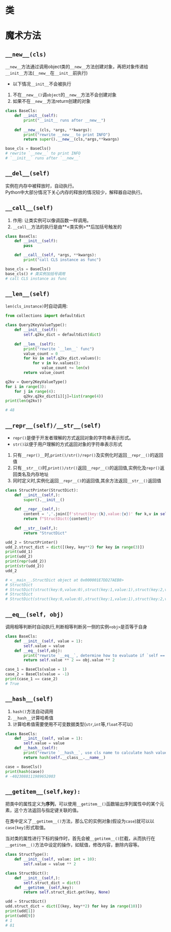 # 类

# 魔术方法

## `__new__(cls)`

`__new__`方法通过调用object类的`__new__`方法创建对象，再把对象传递给`__init__`方法(`__new__`在`__init__`前执行)

- 以下情况`__init__`不会被执行
1. 不在`__new__()`调`object`的`__new__`方法不会创建对象
2. 如果不在`__new__`方法return创建的对象
   
```python
class BaseCls:
    def __init__(self):
        print("__init__ runs after __new__")
        
    def __new__(cls, *args, **kwargs):
        print("rewrite __new__ to print INFO")
        return super().__new__(cls,*args,**kwargs)

base_cls = BaseCls()
# rewrite `__new__` to print INFO
# `__init__` runs after `__new__`
```
## `__del__(self)`

实例在内存中被释放时，自动执行。    
Python中大部分情况下关心内存的释放的情况较少，解释器自动执行。

## `__call__(self)`

1. 作用: 让类实例可以像调函数一样调用。
2. `__call__`方法的执行是由**<类实例>**后加括号触发的

```python
class BaseCls:
    def __init__(self):
        pass

    def __call__(self, *args, **kwargs):
        print("call CLS instance as func")

base_cls = BaseCls()
base_cls() # 类实例加括号调用
# call CLS instance as func
```
## `__len__(self)`

`len(cls_instance)`时自动调用:

```python
from collections import defaultdict

class Query2KeyValueType():
    def __init__(self):
        self.q2kv_dict = defaultdict(dict)
    
    def __len__(self):
        print("rewrite `__len__` func")
        value_count = 0
        for kv in self.q2kv_dict.values():
            for v in kv.values():
                value_count += len(v)
        return value_count

q2kv = Query2KeyValueType()
for i in range(3):
    for j in range(4):
        q2kv.q2kv_dict[i][j]=list(range(4))
print(len(q2kv))

# 48
```

## `__repr__(self)/__str__(self)`

- `repr()`是便于开发者理解的方式返回对象的字符串表示形式。
- `str()`以便于用户理解的方式返回对象的字符串表示形式

1. 只有`__repr()__`时,`print()/str()/repr()`及实例化时返回`__repr__()`的返回值
2. 只有`__str__()`时,`print()/str()`返回`__repr__()`的返回值,实例化及`repr()`返回类名及内存地址
3. 同时定义时,实例化返回`__repr__()`的返回值,其余方法返回`__str__()`返回值
```python
class StructPrinter(StructDict):
    def __init__(self,):
        super().__init__()
    
    def __repr__(self,):
        content = ','.join([f'struct(key:{k},value:{v})' for k,v in self.struct_dict.items()])
        return f"StructDict({content})"
    
    def __str__(self,):
        return "StructDict"

udd_2 = StructPrinter()
udd_2.struct_dict = dict([(key, key**2) for key in range(3)])
print(udd_1)
print(udd_2)
print(repr(udd_2))
print(str(udd_2))
udd_2

# <__main__.StructDict object at 0x000001E7DD27AEB8>
# StructDict
# StructDict(struct(key:0,value:0),struct(key:1,value:1),struct(key:2,value:4))
# StructDict
# StructDict(struct(key:0,value:0),struct(key:1,value:1),struct(key:2,value:4))
```

## `__eq__(self, obj)`

调用相等判断时自动执行,判断相等判断另一侧的实例`<obj>`是否等于自身

```python
class BaseCls:
    def __init__(self, value = 1):
        self.value = value
    def __eq__(self,obj):
        print("rewrite `__eq__`, determine how to evaluate if `self == obj`")
        return self.value ** 2 == obj.value ** 2

case_1 = BaseCls(value = 1)
case_2 = BaseCls(value = -1)
print(case_1 == case_2)
# True
```
## `__hash__(self)`    

1. `hash()`方法自动调用
2. `__hash__`计算哈希值
3. 计算哈希值需要使用不可变数据类型(`str`,`int`等,`float`不可以)

```python
class BaseCls:
    def __init__(self, value = 1):
        self.value = value
    def __hash__(self):
        print("rewrite `__hash__`, use cls name to calculate hash value")
        return hash(self.__class__.__name__)

case = BaseCls()
print(hash(case))
# -4023088111989652003
```

## `__getitem__(self,key):`

把类中的属性定义为**序列**，可以使用`__getitem__()`函数输出序列属性中的某个元素，这个方法返回与指定键关联的值。

在类中定义了`__getitem__()`方法，那么它的实例对象(假设为`case`)就可以以`case[key]`形式取值。

当对类的属性进行下标的操作时，首先会被`__getitem__()`拦截，从而执行在`__getitem__()`方法中设定的操作，如赋值，修改内容，删除内容等。

```python
class StructType():
    def __init__(self, value: int = 10):
        self.value = value ** 2

class StructDict():
    def __init__(self,):
        self.struct_dict = dict()
    def __getitem__(self,key):
        return self.struct_dict.get(key, None)

udd = StructDict()
udd.struct_dict = dict([(key, key**2) for key in range(10)])
print(udd[1])
print(udd[9])
# 1
# 81
```

